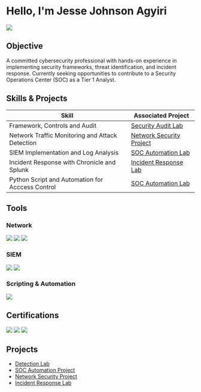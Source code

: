 # Hello, I'm Jesse Johnson Agyiri  
<a href="https://www.linkedin.com/in/jesse-johnson-agyiri-399728124"><img src="https://img.shields.io/badge/-LinkedIn-0072b1?&style=for-the-badge&logo=linkedin&logoColor=white" /></a>

## Objective
A committed cybersecurity professional with hands-on experience in implementing security frameworks, threat identification, and incident response. Currently seeking opportunities to contribute to a Security Operations Center (SOC) as a Tier 1 Analyst.

## Skills & Projects
| Skill                                         | Associated Project         |
|-----------------------------------------------|----------------------------|
| Framework, Controls and Audit          | [Security Audit Lab](https://github.com/Jagyiri-Cyber/Security-Audit-Lab/blob/main/README.md)          |
| Network Traffic Monitoring and Attack Detection | [Network Security Project](#) |
| SIEM Implementation and Log Analysis        | [SOC Automation Lab](#)     |
| Incident Response with Chronicle and Splunk   | [Incident Response Lab](#)  |
| Python Script and Automation for Acccess Control   | [SOC Automation Lab](https://github.com/Jagyiri-Cyber/Python-File-Update-Automation-Lab/blob/main/README.md)     |

## Tools

### Network
<div>
    <img src="https://img.shields.io/badge/-Wireshark-1679A7?&style=for-the-badge&logo=Wireshark&logoColor=white" />
    <img src="https://img.shields.io/badge/-Suricata-EF3B2D?&style=for-the-badge&logo=Suricata&logoColor=white" />
    <img src="https://img.shields.io/badge/-tcpdump-0078D4?&style=for-the-badge&logo=tcpdump&logoColor=white" />
</div>

### SIEM
<div>
    <img src="https://img.shields.io/badge/-Splunk-000000?&style=for-the-badge&logo=Splunk&logoColor=white" />
    <img src="https://img.shields.io/badge/-Chronicle-000080?&style=for-the-badge&logoColor=white" />
</div>

### Scripting & Automation
<div>
    <img src="https://img.shields.io/badge/-Python-3776AB?&style=for-the-badge&logo=Python&logoColor=white" />
</div>

## Certifications
<div>
    <img src="https://img.shields.io/badge/-Google_Cybersecurity_Certificate-34A853?&style=for-the-badge&logo=Google&logoColor=white" />
    <img src="https://img.shields.io/badge/-IBM_Introduction_to_Cloud_and_Security-FF6F00?&style=for-the-badge&logo=IBM&logoColor=white" />
    <img src="https://img.shields.io/badge/-CompTIA_Security+-F79534?&style=for-the-badge&logo=CompTIA&logoColor=white" />
</div>

## Projects
- [Detection Lab](#)
- [SOC Automation Project](#)
- [Network Security Project](#)
- [Incident Response Lab](#)

